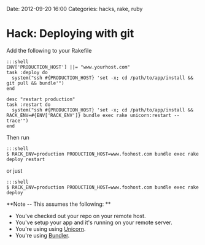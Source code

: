 Date: 2012-09-20 16:00
Categories: hacks, rake, ruby

# Hack: Deploying with git


Add the following to your Rakefile

    :::shell
    ENV['PRODUCTION_HOST'] ||= "www.yourhost.com"
    task :deploy do
      system("ssh #{PRODUCTION_HOST} 'set -x; cd /path/to/app/install && git pull && bundle'")
    end

    desc "restart production" 
    task :restart do
      system("ssh #{PRODUCTION_HOST} 'set -x; cd /path/to/app/install && RACK_ENV=#{ENV['RACK_ENV']} bundle exec rake unicorn:restart --trace'")
    end

Then run

    :::shell
    $ RACK_ENV=production PRODUCTION_HOST=www.foohost.com bundle exec rake deploy restart

or just

    :::shell
    $ RACK_ENV=production PRODUCTION_HOST=www.foohost.com bundle exec rake deploy



**Note -- This assumes the following: **

* You've checked out your repo on your remote host.
* You've setup your app and it's running on your remote server.
* You're using using [Unicorn](https://github.com/defunkt/unicorn).
* You're using [Bundler](http://gembundler.com/).

